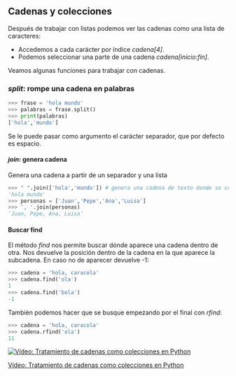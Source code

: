 ## Cadenas y colecciones

Después de trabajar con listas podemos ver las cadenas como una lista de caracteres:

* Accedemos a cada carácter por índice *cadena[4]*.
* Podemos seleccionar una parte de una cadena *cadena[inicio:fin]*.

Veamos algunas funciones para trabajar con cadenas.

### *split*: rompe una cadena en palabras

```python
>>> frase = 'hola mundo'
>>> palabras = frase.split()
>>> print(palabras)
['hola','mundo']
```
Se le puede pasar como argumento el carácter separador, que por defecto es espacio.

#### *join*: genera cadena

Genera una cadena a partir de un separador y una lista

```python
>>> " ".join(['hola','mundo']) # genera una cadena de texto donde se concatenan los elementos de la lista separados por la cadena, un espacio en este caso
'hola mundo'
>>> personas = ['Juan','Pepe','Ana','Luisa']
>>> ', '.join(personas)
'Juan, Pepe, Ana, Luisa'
```

#### Buscar find

El método *find* nos permite buscar dónde aparece una cadena dentro de otra. Nos devuelve la posición dentro de la cadena en la que aparece la subcadena. En caso no de aparecer devuelve -1:

```python
>>> cadena = 'hola, caracola'
>>> cadena.find('ola')
1
>>> cadena.find('bola')
-1
```

También podemos hacer que se busque empezando por el final con *rfind*:


```python
>>> cadena = 'hola, caracola'
>>> cadena.rfind('ola')
11
```

[![Vídeo: Tratamiento de cadenas como colecciones en Python](https://img.youtube.com/vi/YuTKh_OtvCk/0.jpg)](https://drive.google.com/file/d/1GdMZHUyybraNuGMwrseybaXtGB8p-XER/view?usp=sharing)


[Vídeo: Tratamiento de cadenas como colecciones en Python](https://drive.google.com/file/d/1GdMZHUyybraNuGMwrseybaXtGB8p-XER/view?usp=sharing)


